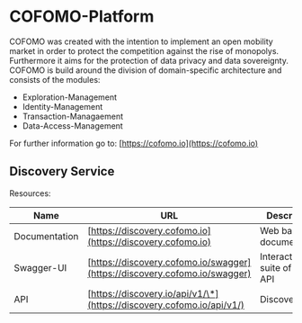 # COFOMO-Platform
COFOMO was created with the intention to implement an open mobility market in order to protect the competition against the rise of monopolys. Furthermore it aims for the protection of data privacy and data sovereignty. COFOMO is build around the division of domain-specific architecture and consists of the modules: 

- Exploration-Management
- Identity-Management
- Transaction-Managaement
- Data-Access-Management

For further information go to: [https://cofomo.io](https://cofomo.io)

## Discovery Service

Resources:

| Name          | URL                                       | Description                     |
|---------------|-------------------------------------------| --------------------------------|
| Documentation | [https://discovery.cofomo.io](https://discovery.cofomo.io)| Web based documentation|
| Swagger-UI    | [https://discovery.cofomo.io/swagger](https://discovery.cofomo.io/swagger) | Interactive test suite of the API|
| API           | [https://discovery.io/api/v1/\*](https://discovery.cofomo.io/api/v1/)     | Discovery API|


